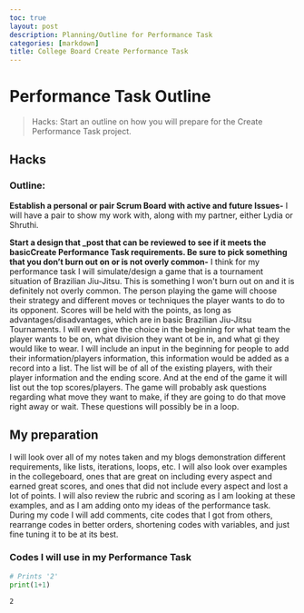 ```yaml
---
toc: true
layout: post
description: Planning/Outline for Performance Task
categories: [markdown]
title: College Board Create Performance Task
---
```


# Performance Task Outline 
> Hacks: Start an outline on how you will prepare for the Create Performance Task project.

## Hacks
### Outline:

 **Establish a personal or pair Scrum Board with active and future Issues-** I will have a pair to show my work with, along with my partner, either Lydia or Shruthi. 

**Start a design that _post that can be reviewed to see if it meets the basicCreate Performance Task requirements. Be sure to pick something that you don’t burn out on or is not overly common-** I think for my performance task I will simulate/design a game that is a tournament situation of Brazilian Jiu-Jitsu. This is something I won't burn out on and it is definitely not overly common. The person playing the game will choose their strategy and different moves or techniques the player wants to do to its opponent. Scores will be held with the points, as long as advantages/disadvantages, which are in basic Brazilian Jiu-Jitsu Tournaments. I will even give the choice in the beginning for what team the player wants to be on, what division they want ot be in, and what gi they would like to wear. 
   I will include an input in the beginning for people to add their information/players information, this information would be added as a record into a list. The list will be of all of the existing players, with their player information and the ending score. And at the end of the game it will list out the top scores/players. 
   The game will probably ask questions regarding what move they want to make, if they are going to do that move right away or wait. These questions will possibly be in a loop.

## My preparation
I will look over all of my notes taken and my blogs demonstration different requirements, like lists, iterations, loops, etc. I will also look over examples in the collegeboard, ones that are great on including every aspect and earned great scores, and ones that did not include every aspect and lost a lot of points. I will also review the rubric and scoring as I am looking at these examples, and as I am adding onto my ideas of the performance task. During my code I will add comments, cite codes that I got from others, rearrange codes in better orders, shortening codes with variables, and just fine tuning it to be at its best. 

### Codes I will use in my Performance Task

```python
# Prints '2'
print(1+1)
```

    2
